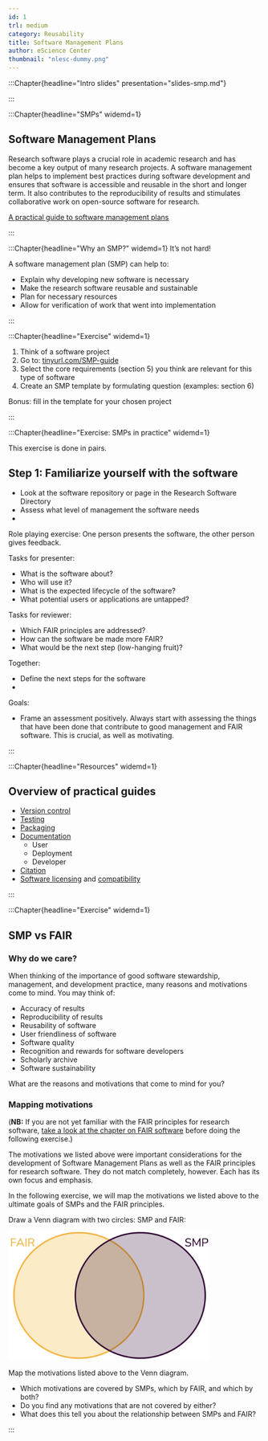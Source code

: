 ```yaml
---
id: 1
trl: medium
category: Reusability
title: Software Management Plans
author: eScience Center
thumbnail: "nlesc-dummy.png"
---
```

:::Chapter{headline="Intro slides" presentation="slides-smp.md"}

:::

:::Chapter{headline="SMPs" widemd=1}
## Software Management Plans

Research software plays a crucial role in academic research and has become a key output of many research projects. A software management plan helps to implement best practices during software development and ensures that software is accessible and reusable in the short and longer term. It also contributes to the reproducibility of results and stimulates collaborative work on open-source software for research.

[A practical guide to software management plans](https://zenodo.org/record/7589725)

:::

:::Chapter{headline="Why an SMP?" widemd=1}
It’s not hard!

A software management plan (SMP) can help to:

- Explain why developing new software is necessary
- Make the research software reusable and sustainable
- Plan for necessary resources
- Allow for verification of work that went into implementation

:::

:::Chapter{headline="Exercise" widemd=1}

1. Think of a software project
2. Go to: [tinyurl.com/SMP-guide](tinyurl.com/SMP-guide)
3. Select the core requirements (section 5) you think are relevant for this type of software
4. Create an SMP template by formulating question (examples: section 6)

Bonus: fill in the template for your chosen project

:::

:::Chapter{headline="Exercise: SMPs in practice" widemd=1}

This exercise is done in pairs.

## Step 1: Familiarize yourself with the software

- Look at the software repository or page in the Research Software Directory
- Assess what level of management the software needs
-


Role playing exercise:
One person presents the software, the other person gives feedback.

Tasks for presenter:

- What is the software about?
- Who will use it?
- What is the expected lifecycle of the software?
- What potential users or applications are untapped?

Tasks for reviewer:

- Which FAIR principles are addressed?
- How can the software be made more FAIR?
- What would be the next step (low-hanging fruit)?

Together:

- Define the next steps for the software
-

Goals:

- Frame an assessment positively. Always start with assessing the things that have been done that contribute to good management and FAIR software. This is crucial, as well as motivating.

:::


:::Chapter{headline="Resources" widemd=1}
## Overview of practical guides

- [Version control](https://the-turing-way.netlify.app/reproducible-research/vcs.html)
- [Testing](https://the-turing-way.netlify.app/reproducible-research/testing/testing-guidance.html)
- [Packaging](https://the-turing-way.netlify.app/reproducible-research/renv/renv-package.html)
- [Documentation](https://guide.esciencecenter.nl/#/best_practices/documentation)
  - User
  - Deployment
  - Developer
- [Citation](https://the-turing-way.netlify.app/communication/citable/citable-cff.html#cm-citable-cff)
- [Software licensing](https://the-turing-way.netlify.app/reproducible-research/licensing/licensing-software.html) and [compatibility](https://the-turing-way.netlify.app/reproducible-research/licensing/licensing-compatibility.html)


:::

:::Chapter{headline="Exercise" widemd=1}

## SMP vs FAIR

### Why do we care?

When thinking of the importance of good software stewardship, management, and development practice, many reasons and motivations come to mind.
You may think of:

- Accuracy of results
- Reproducibility of results
- Reusability of software
- User friendliness of software
- Software quality
- Recognition and rewards for software developers
- Scholarly archive
- Software sustainability

What are the reasons and motivations that come to mind for you?

### Mapping motivations

(**NB:** If you are not yet familiar with the FAIR principles for research software, [take a look at the chapter on FAIR software](/fairsoftware) before doing the following exercise.)

The motivations we listed above were important considerations for the development of Software Management Plans as well as the FAIR principles for research software.
They do not match completely, however.
Each has its own focus and emphasis.

In the following exercise, we will map the motivations we listed above to the ultimate goals of SMPs and the FAIR principles.

Draw a Venn diagram with two circles: SMP and FAIR:

<img src="/stories/_smp/venn_fairsmp.png" width="400">

Map the motivations listed above to the Venn diagram.

- Which motivations are covered by SMPs, which by FAIR, and which by both?
- Do you find any motivations that are not covered by either?
- What does this tell you about the relationship between SMPs and FAIR?

:::